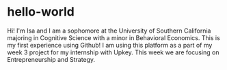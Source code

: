 # hello-world

Hi! I'm Isa and I am a sophomore at the University of Southern California majoring in Cognitive Science with a minor in Behavioral Economics.
This is my first experience using Github! 
I am using this platform as a part of my week 3 project for my internship with Upkey.
This week we are focusing on Entrepreneurship and Strategy.
